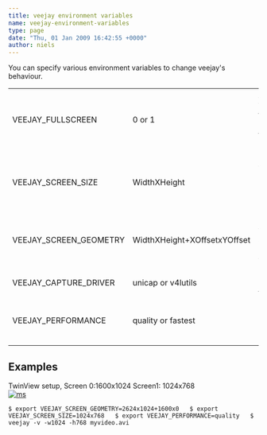 ```yaml
---
title: veejay environment variables
name: veejay-environment-variables
type: page
date: "Thu, 01 Jan 2009 16:42:55 +0000"
author: niels
---
```

You can specify various environment variables to change veejay's behaviour.  


<table><tr><td>VEEJAY_FULLSCREEN</td><td>0 or 1</td><td>Always starts veejay in fullscreen mode (usefull for installation mode)</td></tr><tr><td>VEEJAY_SCREEN_SIZE</td><td>WidthXHeight</td><td>Size of the video window in Twinview/One BigDesktop mode</td></tr><tr><td>VEEJAY_SCREEN_GEOMETRY</td><td>WidthXHeight+XOffsetxYOffset</td><td>Geometry of your desktop and X/Y offset for video window</td></tr><tr><td>VEEJAY_CAPTURE_DRIVER</td><td>unicap or v4lutils</td><td>Specifies capture driver to use</td></tr><tr><td>VEEJAY_PERFORMANCE</td><td>quality or fastest</td><td>Choose between quality or speed</td></tr><tr><td></td></tr></table>  


## Examples  


TwinView setup, Screen 0:1600x1024 Screen1: 1024x768  
[![](http://www.veejayhq.net/wp-content/uploads/2009/01/ms.jpg "ms")](http://www.veejayhq.net/wp-content/uploads/2009/01/ms.jpg)  

`$ export VEEJAY_SCREEN_GEOMETRY=2624x1024+1600x0  
$ export VEEJAY_SCREEN_SIZE=1024x768  
$ export VEEJAY_PERFORMANCE=quality  
$ veejay -v -w1024 -h768 myvideo.avi  
`